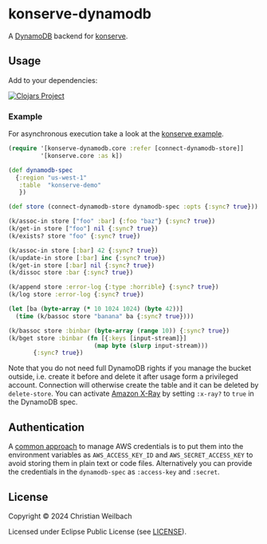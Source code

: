 # konserve-dynamodb

A [DynamoDB](https://aws.amazon.com/dynamodb/) backend for [konserve](https://github.com/replikativ/konserve). 

## Usage

Add to your dependencies:

[![Clojars Project](http://clojars.org/io.replikativ/konserve-dynamodb/latest-version.svg)](http://clojars.org/io.replikativ/konserve-dynamodb)

### Example

For asynchronous execution take a look at the [konserve example](https://github.com/replikativ/konserve#asynchronous-execution).


``` clojure
(require '[konserve-dynamodb.core :refer [connect-dynamodb-store]]
         '[konserve.core :as k])

(def dynamodb-spec
  {:region "us-west-1"
   :table  "konserve-demo"
   })

(def store (connect-dynamodb-store dynamodb-spec :opts {:sync? true}))

(k/assoc-in store ["foo" :bar] {:foo "baz"} {:sync? true})
(k/get-in store ["foo"] nil {:sync? true})
(k/exists? store "foo" {:sync? true})

(k/assoc-in store [:bar] 42 {:sync? true})
(k/update-in store [:bar] inc {:sync? true})
(k/get-in store [:bar] nil {:sync? true})
(k/dissoc store :bar {:sync? true})

(k/append store :error-log {:type :horrible} {:sync? true})
(k/log store :error-log {:sync? true})

(let [ba (byte-array (* 10 1024 1024) (byte 42))]
  (time (k/bassoc store "banana" ba {:sync? true})))

(k/bassoc store :binbar (byte-array (range 10)) {:sync? true})
(k/bget store :binbar (fn [{:keys [input-stream]}]
                        (map byte (slurp input-stream)))
       {:sync? true})

```

Note that you do not need full DynamoDB rights if you manage the bucket outside, i.e.
create it before and delete it after usage form a privileged account. Connection
will otherwise create the table and it can be deleted by `delete-store`. You can activate
[Amazon X-Ray](https://aws.amazon.com/xray/) by setting `:x-ray?` to `true` in
the DynamoDB spec.

## Authentication

A [common
approach](https://docs.aws.amazon.com/sdk-for-java/v1/developer-guide/credentials.html)
to manage AWS credentials is to put them into the environment variables as
`AWS_ACCESS_KEY_ID` and `AWS_SECRET_ACCESS_KEY` to avoid storing them in plain
text or code files. Alternatively you can provide the credentials in the
`dynamodb-spec` as `:access-key` and `:secret`.

## License

Copyright © 2024 Christian Weilbach

Licensed under Eclipse Public License (see [LICENSE](LICENSE)).
